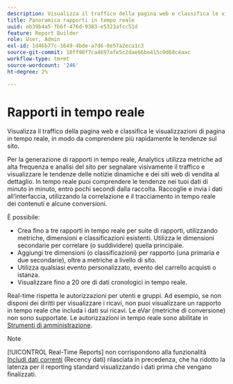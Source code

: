 ```yaml
---
description: Visualizza il traffico della pagina web e classifica le visualizzazioni di pagina in tempo reale, in modo da comprendere più rapidamente le tendenze sul sito.
title: Panoramica rapporti in tempo reale
uuid: eb39b4a5-fb6f-476d-9383-e5323afcc51d
feature: Report Builder
role: User, Admin
exl-id: 1d46b77c-1649-4bde-a7d6-0e57a2eca1c3
source-git-commit: 10ff98f7ca4697afe5c2dae66be415c0d68c4aac
workflow-type: tm+mt
source-wordcount: '246'
ht-degree: 2%

---
```


# Rapporti in tempo reale

Visualizza il traffico della pagina web e classifica le visualizzazioni di pagina in tempo reale, in modo da comprendere più rapidamente le tendenze sul sito.

Per la generazione di rapporti in tempo reale, Analytics utilizza metriche ad alta frequenza e analisi del sito per segnalare visivamente il traffico e visualizzare le tendenze delle notizie dinamiche e dei siti web di vendita al dettaglio. In tempo reale puoi comprendere le tendenze nei tuoi dati di minuto in minuto, entro pochi secondi dalla raccolta. Raccoglie e invia i dati all’interfaccia, utilizzando la correlazione e il tracciamento in tempo reale dei contenuti e alcune conversioni.

È possibile:

* Crea fino a tre rapporti in tempo reale per suite di rapporti, utilizzando metriche, dimensioni e classificazioni esistenti. Utilizza le dimensioni secondarie per correlare (o suddividere) quella principale.
* Aggiungi tre dimensioni (o classificazioni) per rapporto (una primaria e due secondarie), oltre a metriche a livello di sito.
* Utilizza qualsiasi evento personalizzato, evento del carrello acquisti o istanza.
* Visualizzare fino a 20 ore di dati cronologici in tempo reale.

Real-time rispetta le autorizzazioni per utenti e gruppi. Ad esempio, se non disponi dei diritti per visualizzare i ricavi, non puoi visualizzare un rapporto in tempo reale che includa i dati sui ricavi. Le eVar (metriche di conversione) non sono supportate. Le autorizzazioni in tempo reale sono abilitate in [Strumenti di amministrazione](https://experienceleague.adobe.com/docs/analytics/admin/admin-tools/real-time-reports/t-realtime-admin.html).

>[!NOTE]
>
>[!UICONTROL Real-Time Reports] non corrispondono alla funzionalità [Includi dati correnti](https://experienceleague.adobe.com/docs/analytics/analyze/report-builder/options.html) (Recency dati) rilasciata in precedenza, che ha ridotto la latenza per il reporting standard visualizzando i dati prima che vengano finalizzati.
